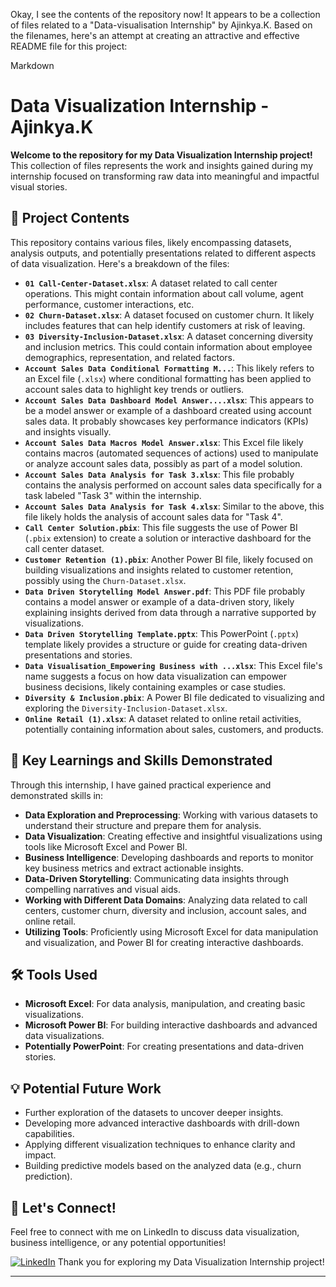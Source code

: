 Okay, I see the contents of the repository now! It appears to be a collection of files related to a "Data-visualisation Internship" by Ajinkya.K. Based on the filenames, here's an attempt at creating an attractive and effective README file for this project:

Markdown

# Data Visualization Internship - Ajinkya.K

**Welcome to the repository for my Data Visualization Internship project!** This collection of files represents the work and insights gained during my internship focused on transforming raw data into meaningful and impactful visual stories.

## 📂 Project Contents

This repository contains various files, likely encompassing datasets, analysis outputs, and potentially presentations related to different aspects of data visualization. Here's a breakdown of the files:

* **`01 Call-Center-Dataset.xlsx`**: A dataset related to call center operations. This might contain information about call volume, agent performance, customer interactions, etc.
* **`02 Churn-Dataset.xlsx`**: A dataset focused on customer churn. It likely includes features that can help identify customers at risk of leaving.
* **`03 Diversity-Inclusion-Dataset.xlsx`**: A dataset concerning diversity and inclusion metrics. This could contain information about employee demographics, representation, and related factors.
* **`Account Sales Data Conditional Formatting M...`**: This likely refers to an Excel file (`.xlsx`) where conditional formatting has been applied to account sales data to highlight key trends or outliers.
* **`Account Sales Data Dashboard Model Answer....xlsx`**: This appears to be a model answer or example of a dashboard created using account sales data. It probably showcases key performance indicators (KPIs) and insights visually.
* **`Account Sales Data Macros Model Answer.xlsx`**: This Excel file likely contains macros (automated sequences of actions) used to manipulate or analyze account sales data, possibly as part of a model solution.
* **`Account Sales Data Analysis for Task 3.xlsx`**: This file probably contains the analysis performed on account sales data specifically for a task labeled "Task 3" within the internship.
* **`Account Sales Data Analysis for Task 4.xlsx`**: Similar to the above, this file likely holds the analysis of account sales data for "Task 4".
* **`Call Center Solution.pbix`**: This file suggests the use of Power BI (`.pbix` extension) to create a solution or interactive dashboard for the call center dataset.
* **`Customer Retention (1).pbix`**: Another Power BI file, likely focused on building visualizations and insights related to customer retention, possibly using the `Churn-Dataset.xlsx`.
* **`Data Driven Storytelling Model Answer.pdf`**: This PDF file probably contains a model answer or example of a data-driven story, likely explaining insights derived from data through a narrative supported by visualizations.
* **`Data Driven Storytelling Template.pptx`**: This PowerPoint (`.pptx`) template likely provides a structure or guide for creating data-driven presentations and stories.
* **`Data Visualisation_Empowering Business with ...xlsx`**: This Excel file's name suggests a focus on how data visualization can empower business decisions, likely containing examples or case studies.
* **`Diversity & Inclusion.pbix`**: A Power BI file dedicated to visualizing and exploring the `Diversity-Inclusion-Dataset.xlsx`.
* **`Online Retail (1).xlsx`**: A dataset related to online retail activities, potentially containing information about sales, customers, and products.

## 🚀 Key Learnings and Skills Demonstrated

Through this internship, I have gained practical experience and demonstrated skills in:

* **Data Exploration and Preprocessing**: Working with various datasets to understand their structure and prepare them for analysis.
* **Data Visualization**: Creating effective and insightful visualizations using tools like Microsoft Excel and Power BI.
* **Business Intelligence**: Developing dashboards and reports to monitor key business metrics and extract actionable insights.
* **Data-Driven Storytelling**: Communicating data insights through compelling narratives and visual aids.
* **Working with Different Data Domains**: Analyzing data related to call centers, customer churn, diversity and inclusion, account sales, and online retail.
* **Utilizing Tools**: Proficiently using Microsoft Excel for data manipulation and visualization, and Power BI for creating interactive dashboards.

## 🛠️ Tools Used

* **Microsoft Excel**: For data analysis, manipulation, and creating basic visualizations.
* **Microsoft Power BI**: For building interactive dashboards and advanced data visualizations.
* **Potentially PowerPoint**: For creating presentations and data-driven stories.

## 💡 Potential Future Work

* Further exploration of the datasets to uncover deeper insights.
* Developing more advanced interactive dashboards with drill-down capabilities.
* Applying different visualization techniques to enhance clarity and impact.
* Building predictive models based on the analyzed data (e.g., churn prediction).

## 🤝 Let's Connect!

Feel free to connect with me on LinkedIn to discuss data visualization, business intelligence, or any potential opportunities!

[![LinkedIn](https://img.shields.io/badge/LinkedIn-Profile-blue?style=flat-square&logo=linkedin)](https://www.linkedin.com/in/ajinkya-kutarmare-107540258?utm_source=share&utm_campaign=share_via&utm_content=profile&utm_medium=android_app) Thank you for exploring my Data Visualization Internship project!

---
